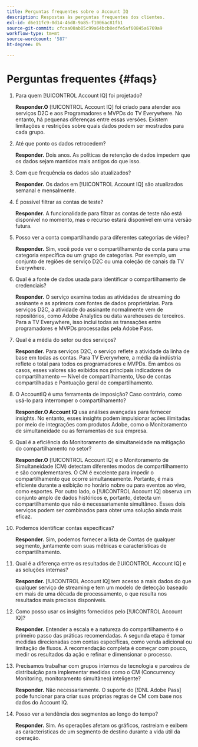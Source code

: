 ```yaml
---
title: Perguntas frequentes sobre o Account IQ
description: Respostas às perguntas frequentes dos clientes.
exl-id: d6e11fc9-0d14-46d8-9a85-f1006ac81fb1
source-git-commit: cfcaa00ab05c99a64bcb0edfe5af60845a6769a9
workflow-type: tm+mt
source-wordcount: '587'
ht-degree: 0%

---
```


# Perguntas frequentes {#faqs}

1. Para quem [!UICONTROL Account IQ] foi projetado?

   **Responder.O** [!UICONTROL Account IQ] foi criado para atender aos serviços D2C e aos Programadores e MVPDs do TV Everywhere. No entanto, há pequenas diferenças entre essas versões. Existem limitações e restrições sobre quais dados podem ser mostrados para cada grupo.

1. Até que ponto os dados retrocedem?

   **Responder.** Dois anos. As políticas de retenção de dados impedem que os dados sejam mantidos mais antigos do que isso.

1. Com que frequência os dados são atualizados?

   **Responder.** Os dados em [!UICONTROL Account IQ] são atualizados semanal e mensalmente.

1. É possível filtrar as contas de teste?

   **Responder.** A funcionalidade para filtrar as contas de teste não está disponível no momento, mas o recurso estará disponível em uma versão futura.

1. Posso ver a conta compartilhando para diferentes categorias de vídeo?

   **Responder.** Sim, você pode ver o compartilhamento de conta para uma categoria específica ou um grupo de categorias. Por exemplo, um conjunto de regiões de serviço D2C ou uma coleção de canais da TV Everywhere.

1. Qual é a fonte de dados usada para identificar o compartilhamento de credenciais?

   **Responder.** O serviço examina todas as atividades de streaming do assinante e as aprimora com fontes de dados proprietárias. Para serviços D2C, a atividade do assinante normalmente vem de repositórios, como Adobe Analytics ou data warehouses de terceiros. Para a TV Everywhere, isso inclui todas as transações entre programadores e MVPDs processadas pela Adobe Pass.

1. Qual é a média do setor ou dos serviços?

   **Responder.** Para serviços D2C, o serviço reflete a atividade da linha de base em todas as contas. Para TV Everywhere, a média da indústria reflete o total para todos os programadores e MVPDs. Em ambos os casos, esses valores são exibidos nos principais indicadores de compartilhamento — Nível de compartilhamento, Uso de contas compartilhadas e Pontuação geral de compartilhamento.

1. O AccountIQ é uma ferramenta de imposição? Caso contrário, como usá-lo para interromper o compartilhamento?

   **Responder.O Account IQ** usa análises avançadas para fornecer insights. No entanto, esses insights podem impulsionar ações ilimitadas por meio de integrações com produtos Adobe, como o Monitoramento de simultaneidade ou as ferramentas de sua empresa.

1. Qual é a eficiência do Monitoramento de simultaneidade na mitigação do compartilhamento no setor?

   **Responder.O** [!UICONTROL Account IQ] e o Monitoramento de Simultaneidade (CM) detectam diferentes modos de compartilhamento e são complementares. O CM é excelente para impedir o compartilhamento que ocorre simultaneamente. Portanto, é mais eficiente durante a exibição no horário nobre ou para eventos ao vivo, como esportes. Por outro lado, o [!UICONTROL Account IQ] observa um conjunto amplo de dados históricos e, portanto, detecta um compartilhamento que não é necessariamente simultâneo. Esses dois serviços podem ser combinados para obter uma solução ainda mais eficaz.

1. Podemos identificar contas específicas?

   **Responder.** Sim, podemos fornecer a lista de Contas de qualquer segmento, juntamente com suas métricas e características de compartilhamento.

1. Qual é a diferença entre os resultados de [!UICONTROL Account IQ] e as soluções internas?

   **Responder.** [!UICONTROL Account IQ] tem acesso a mais dados do que qualquer serviço de streaming e tem um modelo de detecção baseado em mais de uma década de processamento, o que resulta nos resultados mais precisos disponíveis.

1. Como posso usar os insights fornecidos pelo [!UICONTROL Account IQ]?

   **Responder.** Entender a escala e a natureza do compartilhamento é o primeiro passo das práticas recomendadas. A segunda etapa é tomar medidas direcionadas com contas específicas, como venda adicional ou limitação de fluxos. A recomendação completa é começar com pouco, medir os resultados da ação e refinar e dimensionar o processo.

1. Precisamos trabalhar com grupos internos de tecnologia e parceiros de distribuição para implementar medidas como o CM (Concurrency Monitoring, monitoramento simultâneo) inteligente?

   **Responder.** Não necessariamente. O suporte do [!DNL Adobe Pass] pode funcionar para criar suas próprias regras de CM com base nos dados do Account IQ.

1. Posso ver a tendência dos segmentos ao longo do tempo?

   **Responder.** Sim. As operações afetam os gráficos, rastreiam e exibem as características de um segmento de destino durante a vida útil da operação.
